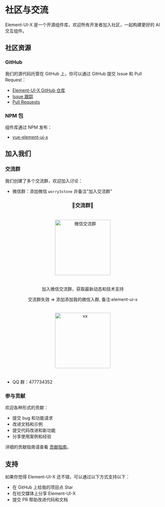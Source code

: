 # 社区与交流

Element-UI-X 是一个开源组件库，欢迎所有开发者加入社区，一起构建更好的 AI 交互组件。

## 社区资源

### GitHub

我们的源代码托管在 GitHub 上，你可以通过 GitHub 提交 Issue 和 Pull Request：

- [Element-UI-X GitHub 仓库](https://github.com/worryzyy/element-ui-x)
- [Issue 跟踪](https://github.com/worryzyy/element-ui-x/issues)
- [Pull Requests](https://github.com/worryzyy/element-ui-x/pulls)

### NPM 包

组件库通过 NPM 发布：

- [vue-element-ui-x](https://www.npmjs.com/package/vue-element-ui-x)

## 加入我们

### 交流群

我们创建了多个交流群，欢迎加入讨论：

- 微信群：添加微信 `worry3stone` 并备注"加入交流群"

<div align="center">
<h3>🎀交流群🎀</h3>
<img src="https://element-ui-x.com/wechat.png" alt="微信交流群" width="180" style="margin: 20px;" />
<p>加入微信交流群，获取最新动态和技术支持</p>

<p>交流群失效 => 添加添加我的微信入群, 备注:element-ui-x</p>
<img src="https://element-ui-x.com/demo/author.png" alt="vx" width="180" style="margin: 20px;" />
</div>

- QQ 群：477734352

### 参与贡献

欢迎各种形式的贡献：

- 提交 bug 和功能请求
- 改进文档和示例
- 提交代码改进和新功能
- 分享使用案例和经验

详细的贡献指南请查看 [贡献指南](/roadmap/contribution)。

## 支持

如果你觉得 Element-UI-X 还不错，可以通过以下方式支持以下：

- 在 GitHub 上给我的项目点 Star
- 在社交媒体上分享 Element-UI-X
- 提交 PR 帮助改进代码和文档
